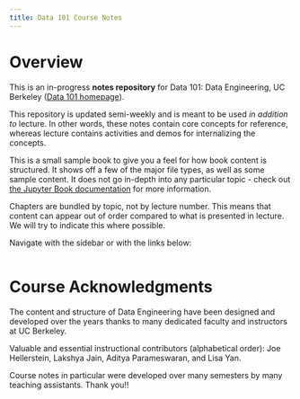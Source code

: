 ```yaml
---
title: Data 101 Course Notes
---
```

# Overview

This is an in-progress **notes repository** for Data 101: Data Engineering, UC Berkeley ([Data 101 homepage](https://data101.org/)).

This repository is updated semi-weekly and is meant to be used *in addition to* lecture. In other words, these notes contain core concepts for reference, whereas lecture contains activities and demos for internalizing the concepts.


This is a small sample book to give you a feel for how book content is
structured.
It shows off a few of the major file types, as well as some sample content.
It does not go in-depth into any particular topic - check out [the Jupyter Book documentation](https://jupyterbook.org) for more information.

Chapters are bundled by topic, not by lecture number. This means that content can appear out of order compared to what is presented in lecture. We will try to indicate this where possible.

Navigate with the sidebar or with the links below:

```{tableofcontents}
```

# Course Acknowledgments

The content and structure of Data Engineering have been designed and developed over the years thanks to many dedicated faculty and instructors at UC Berkeley.

Valuable and essential instructional contributors (alphabetical order): Joe Hellerstein, Lakshya Jain, Aditya Parameswaran, and Lisa Yan.

Course notes in particular were developed over many semesters by many teaching assistants. Thank you!!
